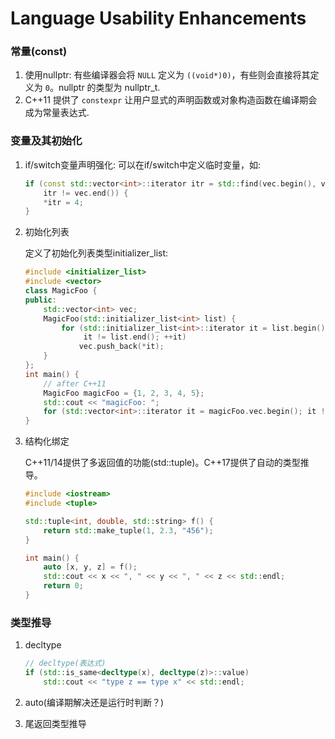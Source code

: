 # Language Usability Enhancements

### 常量(const)

1. 使用nullptr: 有些编译器会将 `NULL` 定义为 `((void*)0)`，有些则会直接将其定义为 `0`。nullptr 的类型为 nullptr_t.
2. C++11 提供了 `constexpr` 让用户显式的声明函数或对象构造函数在编译期会成为常量表达式.

### 变量及其初始化

1. if/switch变量声明强化: 可以在if/switch中定义临时变量，如:

   ```c++
   if (const std::vector<int>::iterator itr = std::find(vec.begin(), vec.end(), 3);
       itr != vec.end()) {
       *itr = 4;
   }
   ```

2. 初始化列表

   定义了初始化列表类型initializer_list:

   ```c++
   #include <initializer_list>
   #include <vector>
   class MagicFoo {
   public:
       std::vector<int> vec;
       MagicFoo(std::initializer_list<int> list) {
           for (std::initializer_list<int>::iterator it = list.begin();
                it != list.end(); ++it)
               vec.push_back(*it);
       }
   };
   int main() {
       // after C++11
       MagicFoo magicFoo = {1, 2, 3, 4, 5};
       std::cout << "magicFoo: ";
       for (std::vector<int>::iterator it = magicFoo.vec.begin(); it != magicFoo.vec.end(); ++it) std::cout << *it << std::endl;
   }
   ```

3. 结构化绑定

   C++11/14提供了多返回值的功能(std::tuple)。C++17提供了自动的类型推导。

   ```c++
   #include <iostream>
   #include <tuple>
   
   std::tuple<int, double, std::string> f() {
       return std::make_tuple(1, 2.3, "456");
   }
   
   int main() {
       auto [x, y, z] = f();
       std::cout << x << ", " << y << ", " << z << std::endl;
       return 0;
   }
   ```

### 类型推导

1. decltype

   ```c++
   // decltype(表达式)
   if (std::is_same<decltype(x), decltype(z)>::value)
       std::cout << "type z == type x" << std::endl;
   ```

2. auto(编译期解决还是运行时判断？)

3. 尾返回类型推导
